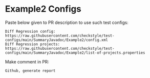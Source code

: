 # Example2 Configs
Paste below given to PR description to use such test configs:
```
Diff Regression config: https://raw.githubusercontent.com/checkstyle/test-configs/main/SummaryJavadoc/Example2/config.xml
Diff Regression projects: https://raw.githubusercontent.com/checkstyle/test-configs/main/SummaryJavadoc/Example2/list-of-projects.properties
```
Make comment in PR:
```
Github, generate report
```

